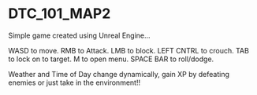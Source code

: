 # DTC_101_MAP2
Simple game created using Unreal Engine...

WASD to move.
RMB to Attack.
LMB to block.
LEFT CNTRL to crouch.
TAB to lock on to target.
M to open menu.
SPACE BAR to roll/dodge.

Weather and Time of Day change dynamically, gain XP by defeating enemies or just take in the environment!!
